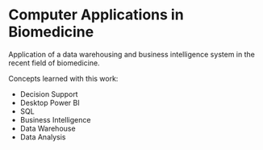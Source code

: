 # Computer Applications in Biomedicine

Application of a data warehousing and business intelligence system in the recent field of biomedicine.

Concepts learned with this work:

- Decision Support
- Desktop Power BI
- SQL
- Business Intelligence
- Data Warehouse
- Data Analysis


